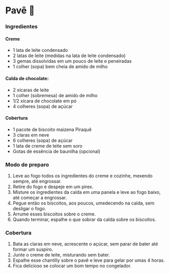 # Pavê :candy:

### Ingredientes

#### Creme

- 1 lata de leite condensado
- 2 latas de leite (medidas na lata de leite condensado)
- 3 gemas dissolvidas em um pouco de leite e peneiradas
- 1 colher (sopa) bem cheia de amido de milho

#### Calda de chocolate:

- 2 xícaras de leite
- 1 colher (sobremesa) de amido de milho
- 1/2 xícara de chocolate em pó
- 4 colheres (sopa) de açúcar

#### Cobertura

- 1 pacote de biscoito maizena Piraquê
- 3 claras em neve
- 6 colheres (sopa) de açúcar
- 1 lata de creme de leite sem soro
- Gotas de essência de baunilha (opcional)


### Modo de preparo

1. Leve ao fogo todos os ingredientes do creme e cozinhe, mexendo sempre, até engrossar.
2. Retire do fogo e despeje em um pirex.
3. Misture os ingredientes da calda em uma panela e leve ao fogo baixo, até começar a engrossar.
4. Pegue então os biscoitos, aos poucos, umedecendo na calda, sem desligar o fogo.
5. Arrume esses biscoitos sobre o creme.
6. Quando terminar, espalhe o que sobrar da calda sobre os biscoitos.

### Cobertura

1. Bata as claras em neve, acrescente o açúcar, sem parar de bater até formar um suspiro.
2. Junte o creme de leite, misturando sem bater.
3. Espalhe esse chantilly sobre o pavê e leve para gelar por umas 4 horas.
4. Fica delicioso se colocar um bom tempo no congelador.
